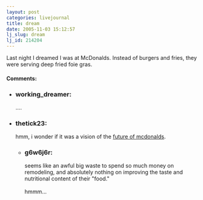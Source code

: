 ```yaml
---
layout: post
categories: livejournal
title: dream
date: 2005-11-03 15:12:57
lj_slug: dream
lj_id: 214204
---
```

Last night I dreamed I was at McDonalds. Instead of burgers and fries, they were serving deep fried foie gras.


<div id="comments"><h4>Comments:</h4><div class="lj-comments"><ul>
<li><h3>working_dreamer: </h3>
<a id="comment-559"></a>
<p>....</p>
</li>
<li><h3>thetick23: </h3>
<a id="comment-560"></a>
<p>hmm, i wonder if it was a vision of the <a href="http://www.azcentral.com/ent/dining/articles/1025mcdonalds25.html">future of mcdonalds</a>.</p>
<ul>
<li><h3>g6w6j6r: </h3>
<a id="comment-563"></a>
<p>seems like an awful big waste to spend so much money on remodeling, and absolutely nothing on improving the taste and nutritional content of their "food."<br>
<br>
hmmm...</p>
</li>
</ul>
</li>


</ul></div></div>
